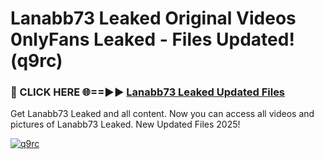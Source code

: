 # Lanabb73 Leaked Original Videos 0nlyFans Leaked - Files Updated! (q9rc)

<h3>🔴 CLICK HERE 🌐==►► <a href="https://tinyurl.com/ehrbuxhb" rel="nofollow">Lanabb73 Leaked Updated Files</a></h3>

Get Lanabb73 Leaked and all content. Now you can access all videos and pictures of Lanabb73 Leaked. New Updated Files 2025!

[![q9rc](https://i.imgur.com/lVYEuWS.gif)](https://tinyurl.com/ehrbuxhb)
